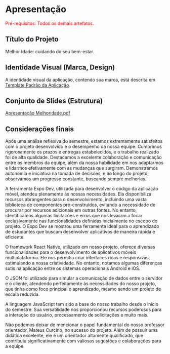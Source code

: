 # Apresentação

<span style="color:red">Pré-requisitos: Todos os demais artefatos.</span>

## Título do Projeto

Melhor Idade: cuidando do seu bem-estar.

## Identidade Visual (Marca, Design)

A identidade visual da aplicação, contendo sua marca, está descrita em <a href="https://github.com/ICEI-PUC-Minas-PMV-ADS/pmv-ads-2023-1-e3-proj-mov-t4-melhor-idade/blob/main/docs/06-Template%20Padr%C3%A3o%20da%20Aplica%C3%A7%C3%A3o.md">Template Padrão da Aplicação</a>.

## Conjunto de Slides (Estrutura)

[Apresentação Melhoridade.pdf](https://github.com/ICEI-PUC-Minas-PMV-ADS/pmv-ads-2023-1-e3-proj-mov-t4-melhor-idade/files/11681098/Apresentacao.Melhoridade.pdf)

## Considerações finais

Após uma análise reflexiva do semestre, estamos extremamente satisfeitos com o projeto desenvolvido e o desempenho da nossa equipe. Cumprimos rigorosamente os prazos e entregas estabelecidos, e o trabalho realizado foi de alta qualidade. Destacamos a excelente colaboração e comunicação entre os membros da equipe, além da nossa habilidade em nos adaptarmos e lidarmos efetivamente com as mudanças que surgiram. Demonstramos autonomia e iniciativa na tomada de decisões, e ao longo do projeto, observamos um progresso constante, buscando sempre melhorias.

A ferramenta Expo Dev, utilizada para desenvolver o código da aplicação móvel, atendeu plenamente às nossas necessidades. Ela disponibiliza recursos abrangentes para o desenvolvimento, incluindo uma vasta biblioteca de componentes pré-construídos, evitando a necessidade de procurar por recursos adicionais em outras fontes. No entanto, identificamos algumas limitações e erros que nos levaram a focar exclusivamente nas funcionalidades definidas inicialmente no escopo do projeto. O Expo Dev se mostrou uma ferramenta ideal para o aprendizado de estudantes que buscam desenvolver aplicativos de maneira rápida e eficiente.

O framework React Native, utilizado em nosso projeto, oferece diversas funcionalidades para o desenvolvimento de aplicativos móveis multiplataforma. Ele nos permitiu criar interfaces ricas e responsivas, estimulando a nossa criatividade. No entanto, notamos algumas diferenças sutis na aplicação entre os sistemas operacionais Android e iOS.

O JSON foi utilizado para simular a comunicação de dados entre o servidor e o cliente, atendendo perfeitamente às necessidades do nosso projeto, que tinha como foco principal o aprendizado, mesmo sendo um projeto de escala reduzida.

A linguagem JavaScript tem sido a base do nosso trabalho desde o início do semestre. Sua versatilidade nos proporcionou recursos poderosos para a interação do usuário, processamento de solicitações e muito mais.

Não podemos deixar de mencionar o papel fundamental do nosso professor orientador, Mateus Curcino, no sucesso do projeto. Além de possuir uma didática excelente, ele é um orientador altamente qualificado, que contribuiu significativamente com valiosas sugestões e colaborações para a equipe.
